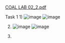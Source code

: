 [COAL LAB 02_2.pdf](https://github.com/user-attachments/files/18687202/COAL.LAB.02_2.pdf)

Task 1
1)
![image](https://github.com/user-attachments/assets/15f64867-898d-4d8d-aab9-6f1f991656f0)
![image](https://github.com/user-attachments/assets/d7571d37-76ea-427a-8bab-4eeae06aaf8a)


2) ![image](https://github.com/user-attachments/assets/1f9ba903-3b27-4c8d-83bd-bd046bcbdc99)
![image](https://github.com/user-attachments/assets/90c69712-927c-4fff-a8aa-a0d1f4574d5f)


3) 

